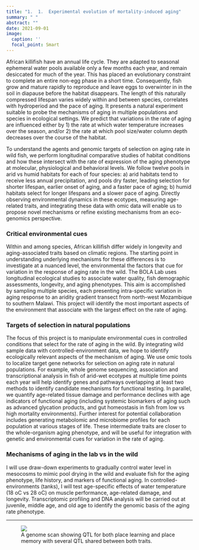 ```yaml
---
title: "1.	1.	Experimental evolution of mortality-induced aging"
summary: " "
abstract: ""
date: 2021-09-01
image: 
  caption: ''
  focal_point: Smart
---
```


African killifish have an annual life cycle. They are adapted to seasonal ephemeral water pools available only a few months each year, and remain desiccated for much of the year. This has placed an evolutionary constraint to complete an entire non-egg phase in a short time. Consequently, fish grow and mature rapidly to reproduce and leave eggs to overwinter in in the soil in diapause before the habitat disappears. The length of this naturally compressed lifespan varies widely within and between species, correlates with hydroperiod and the pace of aging. It presents a natural experiment suitable to probe the mechanisms of aging in multiple populations and species in ecological settings. We predict that variations in the rate of aging are influenced either by 1) the rate at which water temperature increases over the season, and/or 2) the rate at which pool size/water column depth decreases over the course of the habitat. 

To understand the agents and genomic targets of selection on aging rate in wild fish, we perform longitudinal comparative studies of habitat conditions and how these intersect with the rate of expression of the aging phenotype at molecular, physiological and behavioral levels. We follow twelve pools in arid vs humid habitats for each of four species: a) arid habitats tend to receive less annual precipitation, and pools dry faster, leading selection for shorter lifespan, earlier onset of aging, and a faster pace of aging; b) humid habitats select for longer lifespans and a slower pace of aging. Directly observing environmental dynamics in these ecotypes, measuring age-related traits, and integrating these data with omic data will enable us to propose novel mechanisms or refine existing mechanisms from an eco-genomics perspective.

### Critical environmental cues

Within and among species, African killifish differ widely in longevity and aging-associated traits based on climatic regions. The starting point in understanding underlying mechanisms for these differences is to investigate at a nuanced level, the environmental the factors that cue for variation in the response of aging rate in the wild. The BOLA Lab uses longitudinal ecological studies to associate water quality, fish demographic assessments, longevity, and aging phenotypes. This aim is accomplished by sampling multiple species, each presenting intra-specific variation in aging response to an aridity gradient transect from north-west Mozambique to southern Malawi. This project will identify the most important aspects of the environment that associate with the largest effect on the rate of aging.

### Targets of selection in natural populations

The focus of this project is to manipulate environmental cues in controlled conditions that select for the rate of aging in the wild. By integrating wild sample data with controlled-environment data, we hope to identify ecologically relevant aspects of the mechanism of aging. We use omic tools to localize target gene networks for selection on aging rate in natural populations. For example, whole genome sequencing, association and transcriptional analysis in fish of arid-wet ecotypes at multiple time points each year will help identify genes and pathways overlapping at least two methods to identify candidate mechanisms for functional testing. In parallel, we quantify age-related tissue damage and performance declines with age indicators of functional aging (including systemic biomarkers of aging such as advanced glycation products, and gut homeostasis in fish from low vs high mortality environments). Further interest for potential collaboration includes generating metabolomic and microbiome profiles for each population at various stages of life. These intermediate traits are closer to the whole-organism aging phenotype, and will be useful for integration with genetic and environmental cues for variation in the rate of aging.

### Mechanisms of aging in the lab vs in the wild

I will use draw-down experiments to gradually control water level in mesocosms to mimic pool drying in the wild and evaluate fish for the aging phenotype, life history, and markers of functional aging. In controlled-environments (tanks), I will test age-specific effects of water temperature (18 oC vs 28 oC) on muscle performance, age-related damage, and longevity. Transcriptomic profiling and DNA analysis will be carried out at juvenile, middle age, and old age to identify the genomic basis of the aging rate phenotype.


---



<figure>
<img src="/img/LearnMem.png" >
<figcaption>A genome scan showing QTL for both place learning and place memory with several QTL shared between both traits.</figcaption>
</figure>
